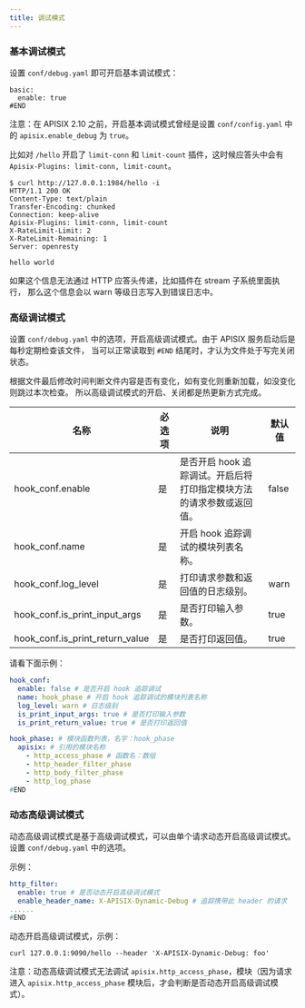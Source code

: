 ```yaml
---
title: 调试模式
---
```


<!--
#
# Licensed to the Apache Software Foundation (ASF) under one or more
# contributor license agreements.  See the NOTICE file distributed with
# this work for additional information regarding copyright ownership.
# The ASF licenses this file to You under the Apache License, Version 2.0
# (the "License"); you may not use this file except in compliance with
# the License.  You may obtain a copy of the License at
#
#     http://www.apache.org/licenses/LICENSE-2.0
#
# Unless required by applicable law or agreed to in writing, software
# distributed under the License is distributed on an "AS IS" BASIS,
# WITHOUT WARRANTIES OR CONDITIONS OF ANY KIND, either express or implied.
# See the License for the specific language governing permissions and
# limitations under the License.
#
-->

### 基本调试模式

设置 `conf/debug.yaml` 即可开启基本调试模式：

```
basic:
  enable: true
#END
```

注意：在 APISIX 2.10 之前，开启基本调试模式曾经是设置 `conf/config.yaml` 中的 `apisix.enable_debug` 为 `true`。

比如对 `/hello` 开启了 `limit-conn` 和 `limit-count` 插件，这时候应答头中会有 `Apisix-Plugins: limit-conn, limit-count`。

```shell
$ curl http://127.0.0.1:1984/hello -i
HTTP/1.1 200 OK
Content-Type: text/plain
Transfer-Encoding: chunked
Connection: keep-alive
Apisix-Plugins: limit-conn, limit-count
X-RateLimit-Limit: 2
X-RateLimit-Remaining: 1
Server: openresty

hello world
```

如果这个信息无法通过 HTTP 应答头传递，比如插件在 stream 子系统里面执行，
那么这个信息会以 warn 等级日志写入到错误日志中。

### 高级调试模式

设置 `conf/debug.yaml` 中的选项，开启高级调试模式。由于 APISIX 服务启动后是每秒定期检查该文件，
当可以正常读取到 `#END` 结尾时，才认为文件处于写完关闭状态。

根据文件最后修改时间判断文件内容是否有变化，如有变化则重新加载，如没变化则跳过本次检查。
所以高级调试模式的开启、关闭都是热更新方式完成。

| 名称                             | 必选项 | 说明                                                          | 默认值 |
| ------------------------------- | ------ | ------------------------------------------------------------- | ------ |
| hook_conf.enable                | 是     | 是否开启 hook 追踪调试。开启后将打印指定模块方法的请求参数或返回值。 | false  |
| hook_conf.name                  | 是     | 开启 hook 追踪调试的模块列表名称。                               |        |
| hook_conf.log_level             | 是     | 打印请求参数和返回值的日志级别。                                  | warn   |
| hook_conf.is_print_input_args   | 是     | 是否打印输入参数。                                              | true   |
| hook_conf.is_print_return_value | 是     | 是否打印返回值。                                                | true   |

请看下面示例：

```yaml
hook_conf:
  enable: false # 是否开启 hook 追踪调试
  name: hook_phase # 开启 hook 追踪调试的模块列表名称
  log_level: warn # 日志级别
  is_print_input_args: true # 是否打印输入参数
  is_print_return_value: true # 是否打印返回值

hook_phase: # 模块函数列表，名字：hook_phase
  apisix: # 引用的模块名称
    - http_access_phase # 函数名：数组
    - http_header_filter_phase
    - http_body_filter_phase
    - http_log_phase
#END
```

### 动态高级调试模式

动态高级调试模式是基于高级调试模式，可以由单个请求动态开启高级调试模式。设置 `conf/debug.yaml` 中的选项。

示例：

```yaml
http_filter:
  enable: true # 是否动态开启高级调试模式
  enable_header_name: X-APISIX-Dynamic-Debug # 追踪携带此 header 的请求
......
#END
```

动态开启高级调试模式，示例：

```shell
curl 127.0.0.1:9090/hello --header 'X-APISIX-Dynamic-Debug: foo'
```

注意：动态高级调试模式无法调试 `apisix.http_access_phase`，模块（因为请求进入 `apisix.http_access_phase` 模块后，才会判断是否动态开启高级调试模式）。
